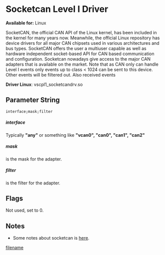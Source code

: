 # Socketcan Level I Driver

**Available for:** Linux

SocketCAN, the official CAN API of the Linux kernel, has been included in the kernel for many years now. Meanwhile, the official Linux repository has device drivers for all major CAN chipsets used in various architectures and bus types. SocketCAN offers the user a multiuser capable as well as hardware independent socket-based API for CAN based communication and configuration. Socketcan nowadays give access to the major CAN adapters that is available on the market. Note that as CAN only can handle Level I events only events up to class < 1024 can be sent to this device. Other events will be filtered out. Also received events 

**Driver Linux**: vscpl1_socketcandrv.so

## Parameter String

    interface;mask;filter

##### interface

Typically **"any"** or something like **"vcan0", "can0", "can1", "can2"** 

##### mask

is the mask for the adapter.  

##### filter

is the filter for the adapter. 

## Flags

Not used, set to 0. 
 
## Notes

*  Some notes about socketcan is [here](https://www.akehedman.se/wiki/doku.php/socketcan). 

[filename](./bottom_copyright.md ':include')
